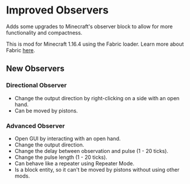# Improved Observers

Adds some upgrades to Minecraft's observer block to allow for more functionality and compactness.

This is mod for Minecraft 1.16.4 using the Fabric loader. Learn more about Fabric [here](https://fabricmc.net/).

## New Observers

### Directional Observer
- Change the output direction by right-clicking on a side with an open hand.
- Can be moved by pistons.

### Advanced Observer
- Open GUI by interacting with an open hand.
- Change the output direction.
- Change the delay between observation and pulse (1 - 20 ticks).
- Change the pulse length (1 - 20 ticks).
- Can behave like a repeater using Repeater Mode.
- Is a block entity, so it can't be moved by pistons without using other mods.